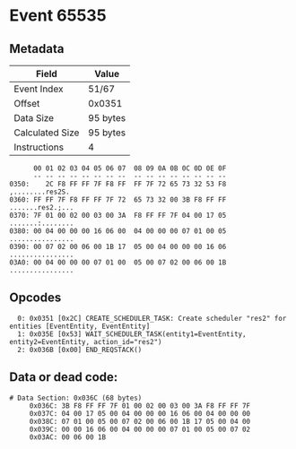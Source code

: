 # Event 65535

## Metadata

| Field           | Value    |
|-----------------|----------|
| Event Index     | 51/67    |
| Offset          | 0x0351   |
| Data Size       | 95 bytes |
| Calculated Size | 95 bytes |
| Instructions    | 4        |

```
      00 01 02 03 04 05 06 07  08 09 0A 0B 0C 0D 0E 0F
      -- -- -- -- -- -- -- --  -- -- -- -- -- -- -- --
0350:    2C F8 FF FF 7F F8 FF  FF 7F 72 65 73 32 53 F8   ,........res2S.
0360: FF FF 7F F8 FF FF 7F 72  65 73 32 00 3B F8 FF FF  .......res2.;...
0370: 7F 01 00 02 00 03 00 3A  F8 FF FF 7F 04 00 17 05  .......:........
0380: 00 04 00 00 00 16 06 00  04 00 00 00 07 01 00 05  ................
0390: 00 07 02 00 06 00 1B 17  05 00 04 00 00 00 16 06  ................
03A0: 00 04 00 00 00 07 01 00  05 00 07 02 00 06 00 1B  ................
```

## Opcodes

```
  0: 0x0351 [0x2C] CREATE_SCHEDULER_TASK: Create scheduler "res2" for entities [EventEntity, EventEntity]
  1: 0x035E [0x53] WAIT_SCHEDULER_TASK(entity1=EventEntity, entity2=EventEntity, action_id="res2")
  2: 0x036B [0x00] END_REQSTACK()
```

## Data or dead code:

```
# Data Section: 0x036C (68 bytes)
     0x036C: 3B F8 FF FF 7F 01 00 02 00 03 00 3A F8 FF FF 7F
     0x037C: 04 00 17 05 00 04 00 00 00 16 06 00 04 00 00 00
     0x038C: 07 01 00 05 00 07 02 00 06 00 1B 17 05 00 04 00
     0x039C: 00 00 16 06 00 04 00 00 00 07 01 00 05 00 07 02
     0x03AC: 00 06 00 1B
```